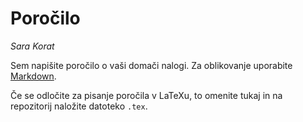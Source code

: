 # Poročilo

*Sara Korat*

Sem napišite poročilo o vaši domači nalogi. Za oblikovanje uporabite [Markdown](https://guides.github.com/features/mastering-markdown/).

Če se odločite za pisanje poročila v LaTeXu, to omenite tukaj in na repozitorij naložite datoteko `.tex`.
